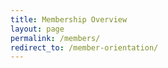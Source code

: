```yaml
---
title: Membership Overview
layout: page
permalink: /members/
redirect_to: /member-orientation/
---
```

<!-- Editing this text and moving it to the Members-Orientation page. -->

<!-- The challenges of digital stewardship are greater than any single institution can address. Membership in the NDSA connects you to [partnering organizations](/members-list/) and individuals around the country working to address those challenges and devise community solutions. -->

<!-- The NDSA organizes a national network of collaborative partners to take stewardship action across a range of issues, including by:-->

<!--- Setting a strategic, national agenda for digital stewardship;
- Identifying, selecting, and stewarding digital collections that should to be preserved and made available;
- Indicating and authoring appropriate digital stewardship standards;
- Encouraging the development and maintenance of tools for curation and preservation;
- Encouraging and conducting research in digital preservation sciences and technologies;
- Building relationships with stakeholder communities;
- Preparing and sharing digital preservation information resources.-->

<!--**If you're not yet an NDSA member, we urge you to [get involved](/get-involved/)!** Our Coordinating Committee reviews applications from new members on a monthly basis.-->

<!--## Resources for Members
- [A full list of NDSA Member Organizations](/members-list/)
- [Coordinating Committee Members](/leadership/)-->
<!-- - [NDSA Experts Guide](/experts-guide/)-->
<!--- [New Member Orientation Information](/new-members/)
- [Working Group](/working-groups) Projects and [Events](/meetings-and-events/)
- [Frequently Asked Questions](/faq/) about membership, participation and communications.-->

<!--## Questions?
Feel free to drop us a line at <ndsa@diglib.org>.-->
